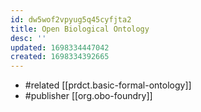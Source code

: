 ```yaml
---
id: dw5wof2vpyug5q45cyfjta2
title: Open Biological Ontology
desc: ''
updated: 1698334447042
created: 1698334392665
---
```


- #related [[prdct.basic-formal-ontology]]
- #publisher [[org.obo-foundry]]